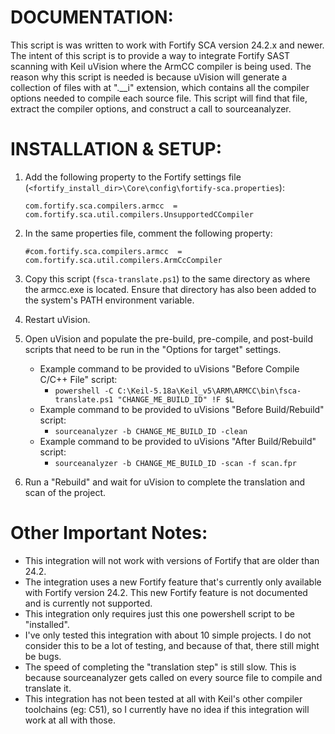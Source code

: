 # DOCUMENTATION:

This script is was written to work with Fortify SCA version 24.2.x and newer.
The intent of this script is to provide a way to integrate Fortify SAST scanning 
with Keil uVision where the ArmCC compiler is being used.
The reason why this script is needed is because uVision will generate a collection
of files with at ".__i" extension, which contains all the compiler options needed
to compile each source file. This script will find that file, extract the compiler
options, and construct a call to sourceanalyzer.

# INSTALLATION & SETUP:

1. Add the following property to the Fortify settings file (`<fortify_install_dir>\Core\config\fortify-sca.properties`):

    `com.fortify.sca.compilers.armcc  = com.fortify.sca.util.compilers.UnsupportedCCompiler`
   
2. In the same properties file, comment the following property:

   `#com.fortify.sca.compilers.armcc  = com.fortify.sca.util.compilers.ArmCcCompiler`
   
3. Copy this script (`fsca-translate.ps1`) to the same directory as where the armcc.exe
    is located. Ensure that directory has also been added to the system's
    PATH environment variable.
   
4. Restart uVision.

5. Open uVision and populate the pre-build, pre-compile, and post-build scripts 
    that need to be run in the "Options for target" settings.
   - Example command to be provided to uVisions "Before Compile C/C++ File" script:
     - `powershell -C C:\Keil-5.18a\Keil_v5\ARM\ARMCC\bin\fsca-translate.ps1 "CHANGE_ME_BUILD_ID" !F $L`
   - Example command to be provided to uVisions "Before Build/Rebuild" script:
     - `sourceanalyzer -b CHANGE_ME_BUILD_ID -clean`
   - Example command to be provided to uVisions "After Build/Rebuild" script:
     - `sourceanalyzer -b CHANGE_ME_BUILD_ID -scan -f scan.fpr`

6. Run a "Rebuild" and wait for uVision to complete the translation and scan of
    the project.

# Other Important Notes:
- This integration will not work with versions of Fortify that are older than 24.2.
- The integration uses a new Fortify feature that's currently only available with Fortify version 24.2. This new Fortify feature is not documented and is currently not supported.
- This integration only requires just this one powershell script to be "installed".
- I've only tested this integration with about 10 simple projects. I do not consider this to be a lot of testing, and because of that, there still might be bugs.
- The speed of completing the "translation step" is still slow. This is because sourceanalyzer gets called on every source file to compile and translate it.
- This integration has not been tested at all with Keil's other compiler toolchains (eg: C51), so I currently have no idea if this integration will work at all with those.

